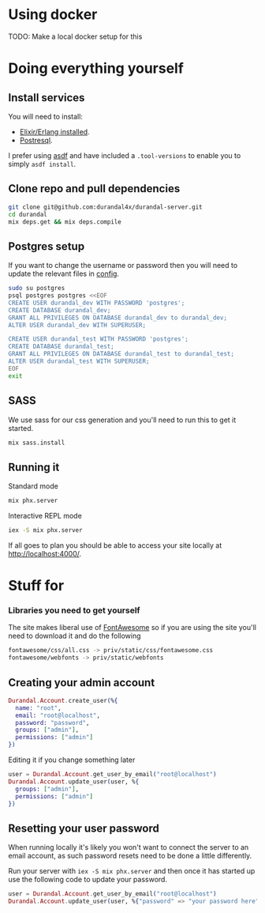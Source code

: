 # Using docker
TODO: Make a local docker setup for this


# Doing everything yourself
## Install services
You will need to install:
- [Elixir/Erlang installed](https://elixir-lang.org/install.html).
- [Postresql](https://www.postgresql.org/download).

I prefer using [asdf](https://github.com/asdf-vm/asdf) and have included a `.tool-versions` to enable you to simply `asdf install`.

## Clone repo and pull dependencies
```bash
git clone git@github.com:durandal4x/durandal-server.git
cd durandal
mix deps.get && mix deps.compile
```

## Postgres setup
If you want to change the username or password then you will need to update the relevant files in [config](/config).
```bash
sudo su postgres
psql postgres postgres <<EOF
CREATE USER durandal_dev WITH PASSWORD 'postgres';
CREATE DATABASE durandal_dev;
GRANT ALL PRIVILEGES ON DATABASE durandal_dev to durandal_dev;
ALTER USER durandal_dev WITH SUPERUSER;

CREATE USER durandal_test WITH PASSWORD 'postgres';
CREATE DATABASE durandal_test;
GRANT ALL PRIVILEGES ON DATABASE durandal_test to durandal_test;
ALTER USER durandal_test WITH SUPERUSER;
EOF
exit
```

## SASS
We use sass for our css generation and you'll need to run this to get it started.
```bash
mix sass.install
```

## Running it
Standard mode
```bash
mix phx.server
```

Interactive REPL mode
```bash
iex -S mix phx.server
```

If all goes to plan you should be able to access your site locally at [http://localhost:4000/](http://localhost:4000/).

# Stuff for 
### Libraries you need to get yourself
The site makes liberal use of [FontAwesome](https://fontawesome.com/) so if you are using the site you'll need to download it and do the following
```bash
fontawesome/css/all.css -> priv/static/css/fontawesome.css
fontawesome/webfonts -> priv/static/webfonts
```

## Creating your admin account
```elixir
Durandal.Account.create_user(%{
  name: "root",
  email: "root@localhost",
  password: "password",
  groups: ["admin"], 
  permissions: ["admin"]
})
```

Editing it if you change something later
```elixir
user = Durandal.Account.get_user_by_email("root@localhost")
Durandal.Account.update_user(user, %{
  groups: ["admin"],
  permissions: ["admin"]
})
```

## Resetting your user password
When running locally it's likely you won't want to connect the server to an email account, as such password resets need to be done a little differently.

Run your server with `iex -S mix phx.server` and then once it has started up use the following code to update your password.

```elixir
user = Durandal.Account.get_user_by_email("root@localhost")
Durandal.Account.update_user(user, %{"password" => "your password here"})
```

